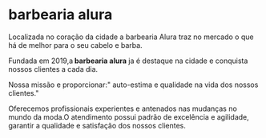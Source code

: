 
<h1>barbearia alura </h1>

<p>Localizada no coração da cidade a barbearia Alura traz no mercado o que há de melhor para o seu cabelo e barba.

<p>Fundada em 2019,a<strong> barbearia alura</strong> ja é destaque na cidade e conquista nossos clientes a cada dia.</p>

<p>Nossa missão e proporcionar:" auto-estima e qualidade na vida dos nossos clientes."</p>

<p>Oferecemos profissionais experientes e antenados nas mudanças no mundo da moda.O atendimento possui padrão de excelência e agilidade, garantir a qualidade e satisfação dos nossos clientes.</p>
